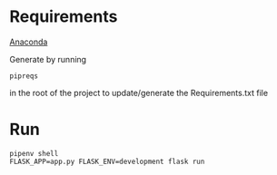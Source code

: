 # Requirements
[Anaconda](https://www.anaconda.com/products/individual)

Generate by running
```
pipreqs
```
in the root of the project to update/generate the Requirements.txt file

# Run
```
pipenv shell
FLASK_APP=app.py FLASK_ENV=development flask run
```